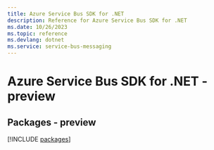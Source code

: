 ```yaml
---
title: Azure Service Bus SDK for .NET
description: Reference for Azure Service Bus SDK for .NET
ms.date: 10/26/2023
ms.topic: reference
ms.devlang: dotnet
ms.service: service-bus-messaging
---
```

# Azure Service Bus SDK for .NET - preview
## Packages - preview
[!INCLUDE [packages](service-bus-index.md)]